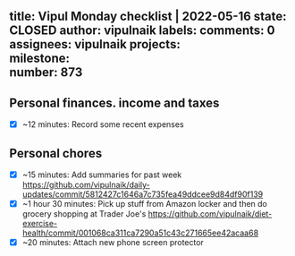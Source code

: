 title:	Vipul Monday checklist | 2022-05-16
state:	CLOSED
author:	vipulnaik
labels:	
comments:	0
assignees:	vipulnaik
projects:	
milestone:	
number:	873
--
## Personal finances. income and taxes

- [x] ~12 minutes: Record some recent expenses

## Personal chores

- [x] ~15 minutes: Add summaries for past week https://github.com/vipulnaik/daily-updates/commit/5812427c1646a7c735fea49ddcee9d84df90f139
- [x] ~1 hour 30 minutes: Pick up stuff from Amazon locker and then do grocery shopping at Trader Joe's https://github.com/vipulnaik/diet-exercise-health/commit/001068ca311ca7290a51c43c271665ee42acaa68
- [x] ~20 minutes: Attach new phone screen protector

